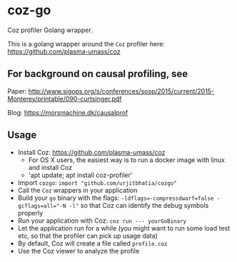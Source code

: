 # coz-go

Coz profiler Golang wrapper.

This is a golang wrapper around the `Coz` profiler here: https://github.com/plasma-umass/coz

## For background on causal profiling, see

Paper: http://www.sigops.org/s/conferences/sosp/2015/current/2015-Monterey/printable/090-curtsinger.pdf

Blog: https://morsmachine.dk/causalprof

## Usage

- Install Coz: https://github.com/plasma-umass/coz
  - For OS X users, the easiest way is to run a docker image with linux and install Coz
  - 'apt update; apt install coz-profiler'
- Import `cozgo`: `import "github.com/urjitbhatia/cozgo"`
- Call the `Coz` wrappers in your application
- Build your `go` binary with the flags: `-ldflags=-compressdwarf=false -gcflags=all="-N -l"` so that Coz can identify the debug symbols properly
- Run your application with Coz: `coz run --- yourGoBinary`
- Let the application run for a while (you might want to run some load test etc, so that the profiler can pick up usage data)
- By default, Coz will create a file called `profile.coz`
- Use the Coz viewer to analyze the profile
